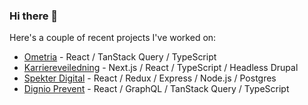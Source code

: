 ### Hi there 👋

Here's a couple of recent projects I've worked on:
* [Ometria](https://app.ometria.com/login) - React / TanStack Query / TypeScript
* [Karriereveiledning](https://karriereveiledning.no/) - Next.js / React / TypeScript / Headless Drupal
* [Spekter Digital](https://app.spekterdigital.no/) - React / Redux / Express / Node.js / Postgres
* [Dignio Prevent](https://no.dignio.com/) - React / GraphQL / TanStack Query / TypeScript

<!--
**eliocro/eliocro** is a ✨ _special_ ✨ repository because its `README.md` (this file) appears on your GitHub profile.

Here are some ideas to get you started:

- 🔭 I’m currently working on ...
- 🌱 I’m currently learning ...
- 👯 I’m looking to collaborate on ...
- 🤔 I’m looking for help with ...
- 💬 Ask me about ...
- 📫 How to reach me: ...
- 😄 Pronouns: ...
- ⚡ Fun fact: ...
-->

